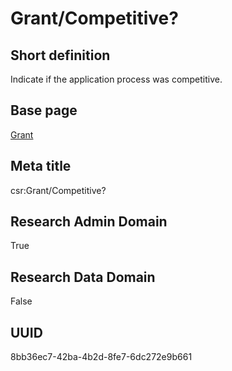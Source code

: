 # Grant/Competitive?
## Short definition
Indicate if the application process was competitive.
## Base page
[Grant](../../Objects/Grant.md)
## Meta title
csr:Grant/Competitive?
## Research Admin Domain
True
## Research Data Domain
False
## UUID
8bb36ec7-42ba-4b2d-8fe7-6dc272e9b661
